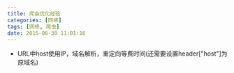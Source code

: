 ```yaml
---
title: 爬虫优化经验
categories: [网络]
tags: [网络, 爬虫]
date: 2015-06-30 11:01:16
---
```


-   URL中host使用IP，域名解析，重定向等费时间(还需要设置header["host"]为原域名)
